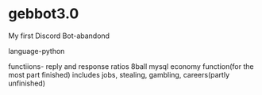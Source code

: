 # gebbot3.0

My first Discord Bot-abandond

language-python

functiions-
  reply and response
  ratios
  8ball
  mysql economy function(for the most part finished)
    includes jobs, stealing, gambling, careers(partly unfinished)
    
